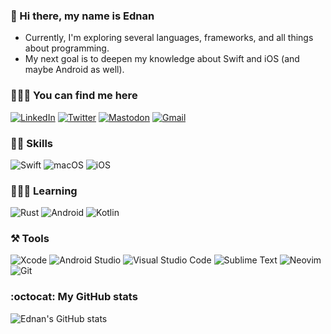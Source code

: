 ### 👋 Hi there, my name is Ednan
- Currently, I'm exploring several languages, frameworks, and all things about programming.
- My next goal is to deepen my knowledge about Swift and iOS (and maybe Android as well).

### 👨🏻‍💻 You can find me here
[![LinkedIn](https://img.shields.io/badge/linkedin-%230077B5.svg?style=for-the-badge&logo=linkedin&logoColor=white)](https://www.linkedin.com/in/ednanrff/)
[![Twitter](https://img.shields.io/badge/Twitter-%231DA1F2.svg?style=for-the-badge&logo=Twitter&logoColor=white)](https://twitter.com/ednanf)
[![Mastodon](https://img.shields.io/badge/-MASTODON-%232B90D9?style=for-the-badge&logo=mastodon&logoColor=white)](https://mastodon.social/@ednan)
[![Gmail](https://img.shields.io/badge/Gmail-D14836?style=for-the-badge&logo=gmail&logoColor=white)](mailto:ednan@frizzera.dev)

### 🥷🏻 Skills
![Swift](https://img.shields.io/badge/swift-F54A2A?style=for-the-badge&logo=swift&logoColor=white)
![macOS](https://img.shields.io/badge/mac%20os-000000?style=for-the-badge&logo=macos&logoColor=F0F0F0)
![iOS](https://img.shields.io/badge/iOS-000000?style=for-the-badge&logo=ios&logoColor=white)

### 👨🏻‍🎓 Learning
![Rust](https://img.shields.io/badge/rust-%23000000.svg?style=for-the-badge&logo=rust&logoColor=white)
![Android](https://img.shields.io/badge/Android-3DDC84?style=for-the-badge&logo=android&logoColor=white)
![Kotlin](https://img.shields.io/badge/kotlin-%237F52FF.svg?style=for-the-badge&logo=kotlin&logoColor=white)

### ⚒️ Tools
![Xcode](https://img.shields.io/badge/Xcode-007ACC?style=for-the-badge&logo=Xcode&logoColor=white)
![Android Studio](https://img.shields.io/badge/Android%20Studio-3DDC84.svg?style=for-the-badge&logo=android-studio&logoColor=white)
![Visual Studio Code](https://img.shields.io/badge/Visual%20Studio%20Code-0078d7.svg?style=for-the-badge&logo=visual-studio-code&logoColor=white)
![Sublime Text](https://img.shields.io/badge/sublime_text-%23575757.svg?style=for-the-badge&logo=sublime-text&logoColor=important)
![Neovim](https://img.shields.io/badge/NeoVim-%2357A143.svg?&style=for-the-badge&logo=neovim&logoColor=white)
![Git](https://img.shields.io/badge/git-%23F05033.svg?style=for-the-badge&logo=git&logoColor=white)

### :octocat: My GitHub stats

![Ednan's GitHub stats](https://github-readme-stats.vercel.app/api?username=ednanf&theme=vision-friendly-dark&show_icons=true)
<!--
**ednanf/ednanf** is a ✨ _special_ ✨ repository because its `README.md` (this file) appears on your GitHub profile.
![visitors](https://visitor-badge.laobi.icu/badge?page_id=ednanf.ednanf)

Here are some ideas to get you started:

- 🔭 I’m currently working on ...
- 🌱 I’m currently learning ...
- 👯 I’m looking to collaborate on ...
- 🤔 I’m looking for help with ...
- 💬 Ask me about ...
- 📫 How to reach me: ...
- 😄 Pronouns: ...
- ⚡ Fun fact: ...
-->
